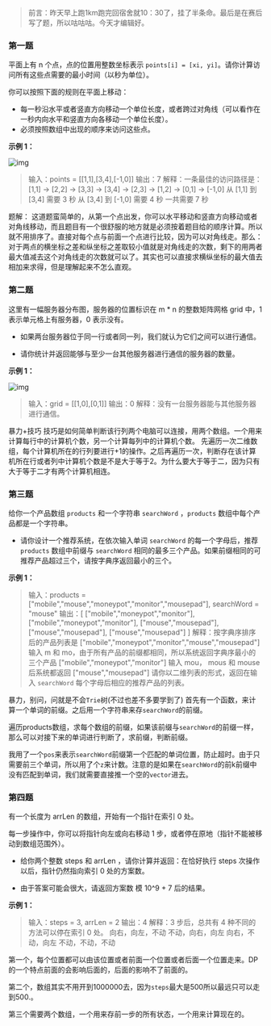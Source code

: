 > 前言：昨天早上跑1km跑完回宿舍就10：30了，挂了半条命。最后是在赛后写了题，所以咕咕咕。今天才编辑好。

### 第一题

平面上有 n 个点，点的位置用整数坐标表示 `points[i] = [xi, yi]`。请你计算访问所有这些点需要的最小时间（以秒为单位）。

你可以按照下面的规则在平面上移动：

- 每一秒沿水平或者竖直方向移动一个单位长度，或者跨过对角线（可以看作在一秒内向水平和竖直方向各移动一个单位长度）。
- 必须按照数组中出现的顺序来访问这些点。

**示例 1：** 

![img](https://assets.leetcode-cn.com/aliyun-lc-upload/uploads/2019/11/24/1626_example_1.png)

> 输入：points = [[1,1],[3,4],[-1,0]]
> 输出：7
> 解释：一条最佳的访问路径是： [1,1] -> [2,2] -> [3,3] -> [3,4] -> [2,3] -> [1,2] -> [0,1] -> [-1,0] 
> 从 [1,1] 到 [3,4] 需要 3 秒 
> 从 [3,4] 到 [-1,0] 需要 4 秒
> 一共需要 7 秒

题解：
这道题蛮简单的，从第一个点出发，你可以水平移动和竖直方向移动或者对角线移动，而且题目有一个很舒服的地方就是必须按着题目给的顺序计算。所以就不用排序了。直接对每个点与前面一个点进行比较，因为可以对角线走。那么：对于两点的横坐标之差和纵坐标之差取较小值就是对角线走的次数，剩下的用两者最大值减去这个对角线走的次数就可以了。其实也可以直接求横纵坐标的最大值去相加来求得，但是理解起来不怎么直观。

### 第二题

这里有一幅服务器分布图，服务器的位置标识在 m * n 的整数矩阵网格 grid 中，1 表示单元格上有服务器，0 表示没有。

- 如果两台服务器位于同一行或者同一列，我们就认为它们之间可以进行通信。

- 请你统计并返回能够与至少一台其他服务器进行通信的服务器的数量。

 **示例 1：** 

![img](https://assets.leetcode-cn.com/aliyun-lc-upload/uploads/2019/11/24/untitled-diagram-6.jpg)

> 输入：grid = [[1,0],[0,1]]
> 输出：0
> 解释：没有一台服务器能与其他服务器进行通信。

暴力+技巧
技巧是如何简单判断该行列两个电脑可以连接，用两个数组。一个用来计算每行中的计算机个数，另一个计算每列中的计算机个数。
先遍历一次二维数组，每个计算机所在的行列要进行+1的操作。之后再遍历一次，判断存在该计算机所在行或者列中计算机个数是不是大于等于2。为什么要大于等于二，因为只有大于等于二才有两个计算机相连。



### 第三题

给你一个产品数组 `products` 和一个字符串 `searchWord` ，`products` 数组中每个产品都是一个字符串。

- 请你设计一个推荐系统，在依次输入单词 `searchWord` 的每一个字母后，推荐 `products` 数组中前缀与 `searchWord` 相同的最多三个产品。如果前缀相同的可推荐产品超过三个，请按字典序返回最小的三个。

**示例 1：**

> 输入：products = ["mobile","mouse","moneypot","monitor","mousepad"], searchWord = "mouse"
> 输出：[
> ["mobile","moneypot","monitor"],
> ["mobile","moneypot","monitor"],
> ["mouse","mousepad"],
> ["mouse","mousepad"],
> ["mouse","mousepad"]
> ]
> 解释：按字典序排序后的产品列表是 ["mobile","moneypot","monitor","mouse","mousepad"]
> 输入 m 和 mo，由于所有产品的前缀都相同，所以系统返回字典序最小的三个产品 ["mobile","moneypot","monitor"]
> 输入 mou， mous 和 mouse 后系统都返回 ["mouse","mousepad"]
> 请你以二维列表的形式，返回在输入 `searchWord` 每个字母后相应的推荐产品的列表。

暴力，别问，问就是不会`Trie`树(不过也差不多要学到了)
首先有一个函数，来计算一个单词的前缀。之后用一个字符串来存`searchWord`的前缀。

遍历products数组，求每个数组的前缀，如果该前缀与`searchWord`的前缀一样，那么可以对接下来的单词进行判断了，求前缀，判断前缀。

我用了一个`pos`来表示`searchWord`前缀第一个匹配的单词位置，防止超时。由于只需要前三个单词，所以用了个`z`来计数。注意的是如果在`searchWord`的前k前缀中没有匹配到单词，我们就需要直接推一个空的`vector`进去。

### 第四题

有一个长度为 arrLen 的数组，开始有一个指针在索引 0 处。

每一步操作中，你可以将指针向左或向右移动 1 步，或者停在原地（指针不能被移动到数组范围外）。

- 给你两个整数 steps 和 arrLen ，请你计算并返回：在恰好执行 steps 次操作以后，指针仍然指向索引 0 处的方案数。

- 由于答案可能会很大，请返回方案数 模 10^9 + 7 后的结果。

**示例 1：**

> 输入：steps = 3, arrLen = 2
> 输出：4
> 解释：3 步后，总共有 4 种不同的方法可以停在索引 0 处。
> 向右，向左，不动
> 不动，向右，向左
> 向右，不动，向左
> 不动，不动，不动

第一个，每个位置都可以由该位置或者前面一个位置或者后面一个位置走来。DP的一个特点前面的会影响后面的，后面的影响不了前面的。

第二个，数组其实不用开到1000000去，因为`steps`最大是500所以最远只可以走到500.。

第三个需要两个数组，一个用来存前一步的所有状态，一个用来计算现在的。